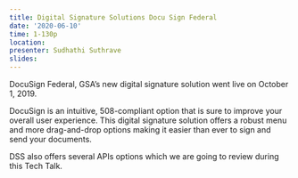 ```yaml
---
title: Digital Signature Solutions Docu Sign Federal
date: '2020-06-10'
time: 1-130p
location:
presenter: Sudhathi Suthrave
slides:
---
```


DocuSign Federal, GSA’s new digital signature solution went live on October 1, 2019.

DocuSign is an intuitive, 508-compliant option that is sure to improve your overall user experience. This digital signature solution offers a robust menu and more drag-and-drop options making it easier than ever to sign and send your documents.

DSS also offers several APIs options which we are going to review during this Tech Talk.

